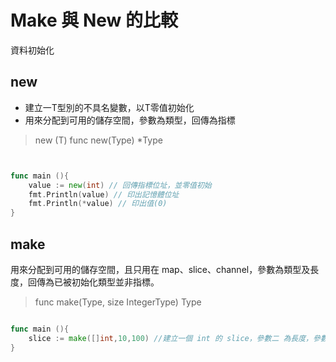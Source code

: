 # Make 與 New 的比較

資料初始化

## new 

* 建立一T型別的不具名變數，以T零值初始化
* 用來分配到可用的儲存空間，參數為類型，回傳為指標

> new (T)
> func new(Type) *Type

```go


func main (){
    value := new(int) // 回傳指標位址，並零值初始
    fmt.Println(value) // 印出記憶體位址 
    fmt.Println(*value) // 印出值(0)
}

```

## make

用來分配到可用的儲存空間，且只用在 map、slice、channel，參數為類型及長度，回傳為已被初始化類型並非指標。

> func make(Type, size IntegerType) Type

```go

func main (){
    slice := make([]int,10,100) //建立一個 int 的 slice，參數二 為長度，參數三 為容量
}

```